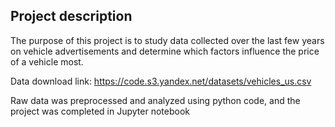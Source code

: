 ## Project description 

The purpose of this project is to study data collected over the last few years on vehicle advertisements and determine which factors influence the price of a vehicle most. 

Data download link: https://code.s3.yandex.net/datasets/vehicles_us.csv 

Raw data was preprocessed and analyzed using python code, and the project was completed in Jupyter notebook 
